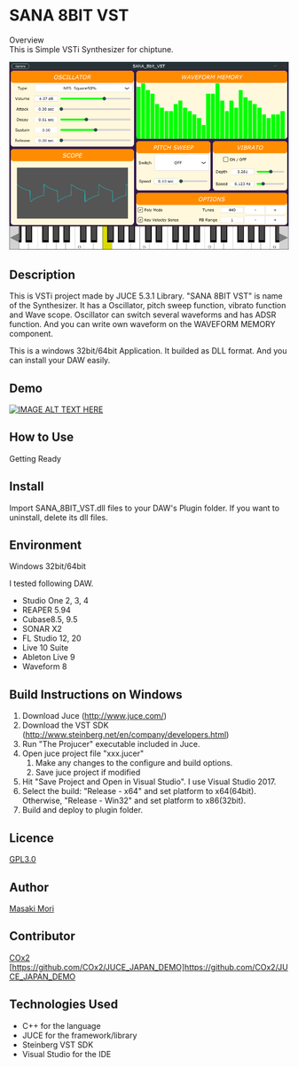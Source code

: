 SANA 8BIT VST
====

Overview  
This is Simple VSTi Synthesizer for chiptune.

![screenshot](./ScreenShot/SANA_Screen_Shot.png)

## Description
This is VSTi project made by JUCE 5.3.1 Library.
"SANA 8BIT VST" is name of the Synthesizer.
It has a Oscillator, pitch sweep function, vibrato function and Wave scope.
Oscillator can switch several waveforms and has ADSR function. And you can write own waveform on the WAVEFORM MEMORY component.

This is a windows 32bit/64bit Application. It builded as DLL format. And you can install your DAW easily.

## Demo
[![IMAGE ALT TEXT HERE](http://img.youtube.com/vi/sYuJSuVvris/0.jpg)](http://www.youtube.com/watch?v=sYuJSuVvris)

## How to Use
Getting Ready

## Install
Import SANA_8BIT_VST.dll files to your DAW's Plugin folder.
If you want to uninstall, delete its dll files.

## Environment
Windows 32bit/64bit

I tested following DAW.
* Studio One 2, 3, 4
* REAPER 5.94
* Cubase8.5, 9.5
* SONAR X2
* FL Studio 12, 20
* Live 10 Suite
* Ableton Live 9
* Waveform 8


## Build Instructions on Windows
1. Download Juce (http://www.juce.com/)
2. Download the VST SDK (http://www.steinberg.net/en/company/developers.html)
3. Run "The Projucer" executable included in Juce.
4. Open juce project file "xxx.jucer"
   1. Make any changes to the configure and build options.
   1. Save juce project if modified
5. Hit "Save Project and Open in Visual Studio". I use Visual Studio 2017.
6. Select the build: "Release - x64" and set platform to x64(64bit). Otherwise, "Release - Win32" and set platform to x86(32bit).
7. Build and deploy to plugin folder.

## Licence
[GPL3.0](./LICENSE)

## Author
[Masaki Mori](https://github.com/m-masaki72)

## Contributor
[COx2](https://github.com/COx2)  
[https://github.com/COx2/JUCE_JAPAN_DEMO]https://github.com/COx2/JUCE_JAPAN_DEMO

## Technologies Used
* C++ for the language
* JUCE for the framework/library
* Steinberg VST SDK
* Visual Studio for the IDE
